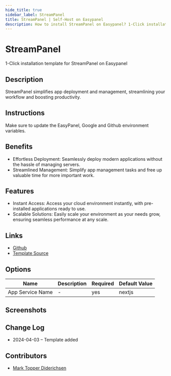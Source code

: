 ```yaml
---
hide_title: true
sidebar_label: StreamPanel
title: StreamPanel | Self-Host on Easypanel
description: How to install StreamPanel on Easypanel? 1-Click installation template for StreamPanel on Easypanel
---
```


<!-- generated -->

# StreamPanel

1-Click installation template for StreamPanel on Easypanel

## Description

StreamPanel simplifies app deployment and management, streamlining your workflow and boosting productivity.

## Instructions

Make sure to update the EasyPanel, Google and Github environment variables.

## Benefits

- Effortless Deployment: Seamlessly deploy modern applications without the hassle of managing servers.
- Streamlined Management: Simplify app management tasks and free up valuable time for more important work.

## Features

- Instant Access: Access your cloud environment instantly, with pre-installed applications ready to use.
- Scalable Solutions: Easily scale your environment as your needs grow, ensuring seamless performance at any scale.

## Links

- [Github](https://github.com/wish-oss/stream-panel)
- [Template Source](https://github.com/easypanel-io/templates/tree/main/templates/streampanel)

## Options

Name | Description | Required | Default Value
-|-|-|-
App Service Name | - | yes | nextjs

## Screenshots


## Change Log

- 2024-04-03 – Template added

## Contributors

- [Mark Topper Diderichsen](https://github.com/marktopper)
